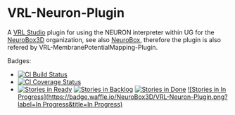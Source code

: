 VRL-Neuron-Plugin
===================
A [VRL Studio](https://github.com/VRL-Studio/VRL-Studio) plugin for using the NEURON interpreter within UG for the [NeuroBox3D](https://github.com/NeuroBox3D) organization,
see also [NeuroBox](http://www.neurobox.eu), therefore the plugin is also refered by VRL-MembranePotentialMapping-Plugin.

Badges:
* [![CI Build Status](https://travis-ci.org/stephanmg/VRL-Neuron-Plugin.svg?branch=master)](https://travis-ci.org/stephanmg/VRL-Neuron-Plugin)
* [![CI Coverage Status](https://coveralls.io/repos/stephanmg/VRL-Neuron-Plugin/badge.png)](https://coveralls.io/r/stephanmg/VRL-Neuron-Plugin)
* [![Stories in Ready](https://badge.waffle.io/NeuroBox3D/VRL-Neuron-Plugin.png?label=ready&title=Ready)](http://waffle.io/NeuroBox3D/VRL-Neuron-Plugin)
[![Stories in Backlog](https://badge.waffle.io/NeuroBox3D/VRL-Neuron-Plugin.png?label=Backlog&title=Backlog)](http://waffle.io/NeuroBox3D/VRL-Neuron-Plugin)
[![Stories in Done](https://badge.waffle.io/NeuroBox3D/VRL-Neuron-Plugin.png?label=Done&title=Done)](http://waffle.io/NeuroBox3D/VRL-Neuron-Plugin)
[![Stories in In Progress](https://badge.waffle.io/NeuroBox3D/VRL-Neuron-Plugin.png?label=In Progress&title=In Progress)](http://waffle.io/NeuroBox3D/VRL-Neuron-Plugin)
